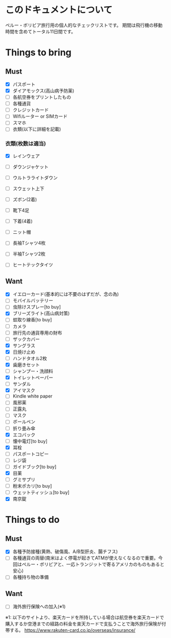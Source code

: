 # このドキュメントについて
ペルー・ボリビア旅行用の個人的なチェックリストです。
期間は飛行機の移動時間を含めてトータル11日間です。

# Things to bring
## Must
- [x] パスポート
- [x] ダイアモックス(高山病予防薬)
- [ ] 各航空券をプリントしたもの
- [ ] 各種通貨
- [ ] クレジットカード
- [ ] Wifiルーター or SIMカード
- [ ] スマホ
- [ ] 衣類(以下に詳細を記載)

### 衣類(枚数は適当)
- [x] レインウェア
- [ ] ダウンジャケット
- [ ] ウルトラライトダウン
- [ ] スウェット上下
- [ ] ズボン(2着)
- [ ] 靴下4足
- [ ] 下着(4着)
- [ ] ニット帽
- [ ] 長袖Tシャツ4枚
- [ ] 半袖Tシャツ2枚
- [ ] ヒートテックタイツ


## Want
- [x] イエローカード(基本的には不要のはずだが、念の為)
- [ ] モバイルバッテリー
- [ ] 虫除けスプレー[to buy]
- [x] ブリーズライト(高山病対策)
- [ ] 蚊取り線香[to buy]
- [ ] カメラ
- [ ] 旅行先の通貨専用の財布
- [ ] ザックカバー
- [x] サングラス
- [x] 日焼け止め
- [ ] ハンドタオル2枚
- [x] 歯磨きセット
- [ ] シャンプー・洗顔料
- [x] トイレットペーパー
- [ ] サンダル
- [x] アイマスク
- [ ] Kindle white paper
- [ ] 風邪薬
- [ ] 正露丸
- [ ] マスク
- [ ] ボールペン
- [ ] 折り畳み傘
- [x] エコバック
- [ ] 懐中電灯[to buy]
- [x] 耳栓
- [ ] パスポートコピー
- [ ] レジ袋
- [ ] ガイドブック[to buy]
- [x] 目薬
- [ ] グミサプリ
- [ ] 粉末ポカリ[to buy]
- [ ] ウェットティッシュ[to buy]
- [x] 南京錠

# Things to do
## Must
- [x] 各種予防接種(黄熱、破傷風、A/B型肝炎、腸チフス)
- [ ] 各種通貨の両替(南米はよく停電が起きてATMが使えなくなるので重要。今回はペルー・ボリビアと、一応トランジットで寄るアメリカのものもあると安心)
- [ ] 各種持ち物の準備

## Want
- [ ] 海外旅行保険への加入(※1)



※1: 以下のサイトより、楽天カードを所持している場合は航空券を楽天カードで購入するか空港までの経路の料金を楽天カードで支払うことで海外旅行保険が付帯する。
https://www.rakuten-card.co.jp/overseas/insurance/



